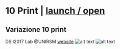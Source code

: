 # 10 Print | [launch / open](http://dsii-2017-unirsm.github.io/ccristiano22/10%20Print/Prova%2010%20Print)
## Variazione 10 print ##
DSII2017 Lab @UNIRSM [website](http://dsii-2017-unirsm.github.io)
![alt text]()
![alt text]()
